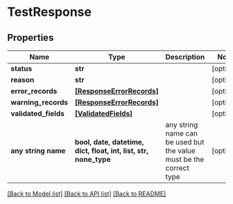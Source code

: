 # TestResponse


## Properties
Name | Type | Description | Notes
------------ | ------------- | ------------- | -------------
**status** | **str** |  | [optional] 
**reason** | **str** |  | [optional] 
**error_records** | [**[ResponseErrorRecords]**](ResponseErrorRecords.md) |  | [optional] 
**warning_records** | [**[ResponseErrorRecords]**](ResponseErrorRecords.md) |  | [optional] 
**validated_fields** | [**[ValidatedFields]**](ValidatedFields.md) |  | [optional] 
**any string name** | **bool, date, datetime, dict, float, int, list, str, none_type** | any string name can be used but the value must be the correct type | [optional]

[[Back to Model list]](../README.md#documentation-for-models) [[Back to API list]](../README.md#documentation-for-api-endpoints) [[Back to README]](../README.md)


